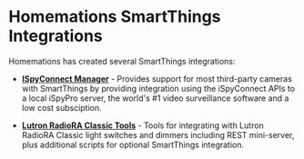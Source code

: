 # Homemations SmartThings Integrations

Homemations has created several SmartThings integrations:

- **[ISpyConnect Manager](ISpyConnect/)** - Provides support for most third-party cameras with SmartThings by providing integration using the iSpyConnect APIs to a local iSpyPro server, the world's #1 video surveillance software and a low cost subsciption.

- **[Lutron RadioRA Classic Tools](Lutron%20RadioRA%20Classic/)** - Tools for integrating with Lutron RadioRA Classic light switches and dimmers including REST mini-server, plus additional scripts for optional SmartThings integration.
